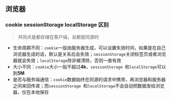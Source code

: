 ## 浏览器

### cookie sessionStorage localStorage 区别

> 共同点是都存储在客户端，且都是同源的

- 生命周期不同：`cookie`一般由服务器生成，可以设置失效时间，如果是在自己浏览器生成的话，默认是关系后会失效；`sessionStorage`关闭标签页或者浏览器就会失效；`localStorage`除非被清除，否则一直有效
- 大小不同：`cookie`大小一般不超过**4k**，`sessionStorage `和`localStorage`可以到**5M**
- 是否与服务端通信：`cookie`数据始终在同源的请求中携带，再浏览器和服务器之间来回传递；而`sessionStorage `和`localStorage`不会自动把数据发给浏览器，仅在本地保存

